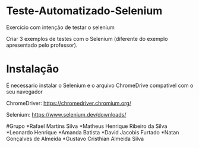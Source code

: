# Teste-Automatizado-Selenium
  Exercício com intenção de testar o selenium

Criar 3 exemplos de testes com o Selenium (diferente do exemplo apresentado pelo professor).

# Instalação
É necessario instalar o Selenium e o arquivo ChromeDrive compativel com o seu navegador

ChromeDriver: https://chromedriver.chromium.org/

Selenium: https://www.selenium.dev/downloads/

#Grupo
*Rafael Martins Silva
*Matheus Henrique Ribeiro da Silva
*Leonardo Henrique
*Amanda Batista
*David Jacobis Furtado
*Natan Gonçalves de Almeida
*Gustavo Cristhian Almeida Silva
